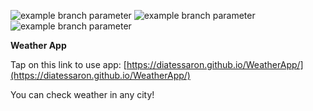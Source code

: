 ![example branch parameter](https://github.com/Diatessaron/WeatherApp/actions/workflows/sanity-check.yml/badge.svg?branch=dev)
![example branch parameter](https://github.com/Diatessaron/WeatherApp/actions/workflows/test-coverage.yml/badge.svg?branch=dev)
![example branch parameter](https://github.com/Diatessaron/WeatherApp/actions/workflows/build.yml/badge.svg?branch=dev)

**Weather App**

Tap on this link  to use app:
[https://diatessaron.github.io/WeatherApp/](https://diatessaron.github.io/WeatherApp/)

You can check weather in any city!